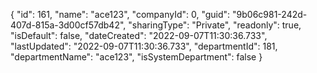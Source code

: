 {
  "id": 161,
  "name": "ace123",
  "companyId": 0,
  "guid": "9b06c981-242d-407d-815a-3d00cf57db42",
  "sharingType": "Private",
  "readonly": true,
  "isDefault": false,
  "dateCreated": "2022-09-07T11:30:36.733",
  "lastUpdated": "2022-09-07T11:30:36.733",
  "departmentId": 181,
  "departmentName": "ace123",
  "isSystemDepartment": false
}